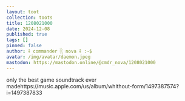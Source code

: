 ```yaml
---
layout: toot
collection: toots
title: 1208021000
date: 2024-12-08
published: true
tags: []
pinned: false
author: ⸸ commander ░ nova ⸸ :~$
avatar: /img/avatar/daemon.jpeg
mastodon: https://mastodon.online/@cmdr_nova/1208021000
---
```


only the best game soundtrack ever madehttps://music.apple.com/us/album/whithout-form/1497387574?i=1497387833
